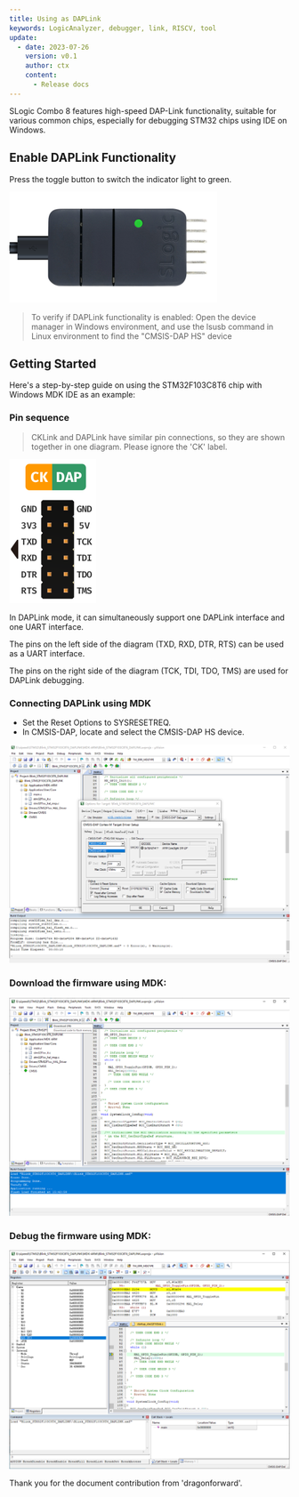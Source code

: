 ```yaml
---
title: Using as DAPLink
keywords: LogicAnalyzer, debugger, link, RISCV, tool
update:
  - date: 2023-07-26
    version: v0.1
    author: ctx
    content:
      - Release docs
---
```


SLogic Combo 8 features high-speed DAP-Link functionality, suitable for various common chips, especially for debugging STM32 chips using IDE on Windows.

## Enable DAPLink Functionality

Press the toggle button to switch the indicator light to green.

![slogic_led_green](./../../../zh/logic_analyzer/combo8/assets/use_daplink_function/slogic_led_green.png)

> To verify if DAPLink functionality is enabled:
> Open the device manager in Windows environment, and use the lsusb command in Linux environment to find the "CMSIS-DAP HS" device

## Getting Started

Here's a step-by-step guide on using the STM32F103C8T6 chip with Windows MDK IDE as an example:

### Pin sequence

> CKLink and DAPLink have similar pin connections, so they are shown together in one diagram. Please ignore the 'CK' label.

![daplink_cklink_line_order](./../../../zh/logic_analyzer/combo8/assets/use_daplink_function/daplink_cklink_line_order.png)

In DAPLink mode, it can simultaneously support one DAPLink interface and one UART interface.

The pins on the left side of the diagram (TXD, RXD, DTR, RTS) can be used as a UART interface.

The pins on the right side of the diagram (TCK, TDI, TDO, TMS) are used for DAPLink debugging.

### Connecting DAPLink using MDK
- Set the Reset Options to SYSRESETREQ.
- In CMSIS-DAP, locate and select the CMSIS-DAP HS device.

![cfg_dap_debugger_of_mdk](./../../../zh/logic_analyzer/combo8/assets/use_daplink_function/cfg_dap_debugger_of_mdk.png)

### Download the firmware using MDK:

![download_fw_in_mdk](./../../../zh/logic_analyzer/combo8/assets/use_daplink_function/download_fw_in_mdk.png)

### Debug the firmware using MDK:

![start_debugger_in_mdk](./../../../zh/logic_analyzer/combo8/assets/use_daplink_function/start_debugger_in_mdk.png)

Thank you for the document contribution from 'dragonforward'.

